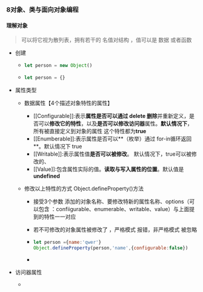 ### 8对象、类与面向对象编程

#### 理解对象

> 可以将它视为散列表，拥有若干的 名值对结构 ，值可以是 数据 或者函数 

- 创建

  - ```javascript
    let person = new Object()
    ```

  - ```javascript
    let person = {}
    ```

- 属性类型

  - 数据属性【4个描述对象特性的属性】

    - [[Configurable]]:表示**属性是否可以通过 delete 删除**并重新定义，是否可以**修改它的特性**，以及**是否可以修改访问器**属性。**默认情况下**，所有被直接定义到对象的属性 这个特性都为**true**
    - [[Enumberable]]:表示属性是否可以**（枚举）通过 for-in循环返回**。默认情况下 true
    - [[Writable]]:表示属性值**是否可以被修改**。 默认情况下，true可以被修改的、
    - [[Value]]:包含属性实际的值。**读取与写入属性的位置**。默认值是**undefined**

  - 修改以上特性的方式 Object.defineProperty()方法

    - 接受3个参数  添加的对象名称、要修改特新的属性名称、options（可以包含 ：confiigurable、enumerable、writable、value）与上面提到的特性一一对应

    - 若不可修改的对象属性被修改了 ，严格模式 报错，非严格模式 被忽略

    - ```javascript
      let person ={name:'qwer'}
      Object.defineProperty(person,'name',{configurable:false})
      ```

    - 

- 访问器属性

  - 

